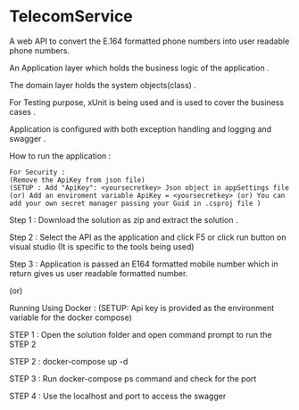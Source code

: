 # TelecomService
A web API to convert the E.164 formatted phone numbers into user readable phone numbers.

An Application layer which holds the business logic of the application . 

The domain layer holds the system objects(class) . 

For Testing purpose, xUnit is being used and is used to cover the business cases . 

Application is configured with both exception handling and logging and swagger . 



How to run the application : 

    For Security : 
    (Remove the ApiKey from json file)
    (SETUP : Add "ApiKey": <yoursecretkey> Json object in appSettings file (or) Add an enviroment variable ApiKey = <yoursecretkey> (or) You can add your own secret manager passing your Guid in .csproj file )

Step 1 : Download the solution as zip and extract the solution . 
    
Step 2 : Select the API as the application and click F5 or click run button on visual studio (It is specific to the tools being used)

Step 3 : Application is passed an E164 formatted mobile number which in return gives us user readable formatted number. 

(or)

Running Using Docker : (SETUP: Api key is provided as the environment variable for the docker compose)

STEP 1 : Open the solution folder and open command prompt to run the STEP 2 

STEP 2 : docker-compose up -d

STEP 3 : Run  docker-compose ps command and check for the port 

STEP 4 : Use the localhost and port to access the swagger 